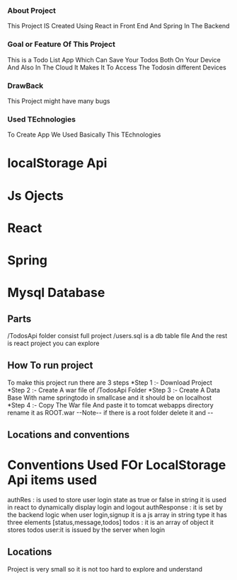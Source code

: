 ### About Project ###
This Project IS Created Using React in Front End And Spring In The Backend

### Goal or Feature Of This Project ###
This is a Todo List App Which Can Save Your Todos
Both On Your Device And Also In The Cloud It Makes It To 
Access The Todosin different Devices

### DrawBack ###
This Project might have many bugs

### Used TEchnologies ###
To Create App We Used Basically This TEchnologies
# localStorage Api
# Js Ojects
# React
# Spring
# Mysql Database

## Parts ##
/TodosApi folder consist full project
/users.sql is a db table file
And the rest is react project you can explore

## How To run project ##
To make this project run 
there are 3 steps
*Step 1 :- Download Project
*Step 2 :- Create A war file of /TodosApi Folder
*Step 3 :- Create A Data Base With name springtodo in smallcase and it should be on localhost
*Step 4 :- Copy The War file And paste it to tomcat webapps directory rename it as ROOT.war
--Note-- if there is a root folder delete it and --

## Locations and conventions ##

# Conventions Used FOr LocalStorage Api items used 
authRes  : is used to store user login state as true or false in string it is used in react to dynamically display login and logout
authResponse : it is set by the backend logic when user login,signup it is a js array in string type it has three elements [status,message,todos] 
todos : it is an array of object it stores todos
user:it is issued by the server when login

## Locations ##
Project is very small so it is not too hard to explore and understand
